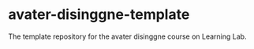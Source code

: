 # avater-disinggne-template
The template repository for the avater disinggne course on Learning Lab.
